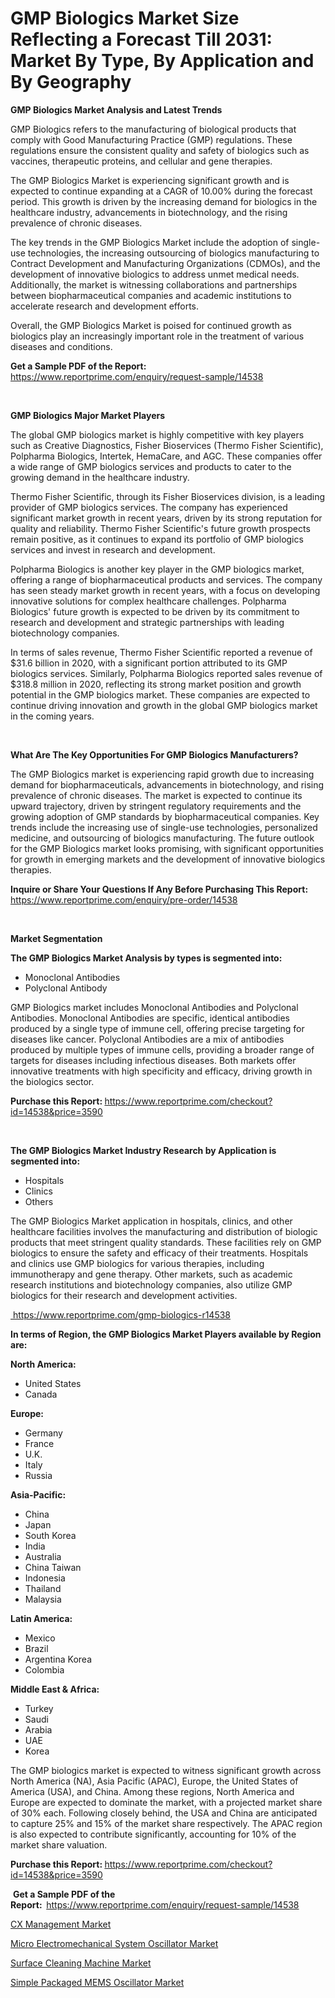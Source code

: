 <p><h1>GMP Biologics Market Size Reflecting a Forecast Till 2031: Market By Type, By Application and By Geography</h1></p><p><strong>GMP Biologics Market Analysis and Latest Trends</strong></p>
<p><p>GMP Biologics refers to the manufacturing of biological products that comply with Good Manufacturing Practice (GMP) regulations. These regulations ensure the consistent quality and safety of biologics such as vaccines, therapeutic proteins, and cellular and gene therapies.</p><p>The GMP Biologics Market is experiencing significant growth and is expected to continue expanding at a CAGR of 10.00% during the forecast period. This growth is driven by the increasing demand for biologics in the healthcare industry, advancements in biotechnology, and the rising prevalence of chronic diseases.</p><p>The key trends in the GMP Biologics Market include the adoption of single-use technologies, the increasing outsourcing of biologics manufacturing to Contract Development and Manufacturing Organizations (CDMOs), and the development of innovative biologics to address unmet medical needs. Additionally, the market is witnessing collaborations and partnerships between biopharmaceutical companies and academic institutions to accelerate research and development efforts.</p><p>Overall, the GMP Biologics Market is poised for continued growth as biologics play an increasingly important role in the treatment of various diseases and conditions.</p></p>
<p><strong>Get a Sample PDF of the Report:&nbsp;</strong> <a href="https://www.reportprime.com/enquiry/request-sample/14538">https://www.reportprime.com/enquiry/request-sample/14538</a></p>
<p>&nbsp;</p>
<p><strong>GMP Biologics Major Market Players</strong></p>
<p><p>The global GMP biologics market is highly competitive with key players such as Creative Diagnostics, Fisher Bioservices (Thermo Fisher Scientific), Polpharma Biologics, Intertek, HemaCare, and AGC. These companies offer a wide range of GMP biologics services and products to cater to the growing demand in the healthcare industry.</p><p>Thermo Fisher Scientific, through its Fisher Bioservices division, is a leading provider of GMP biologics services. The company has experienced significant market growth in recent years, driven by its strong reputation for quality and reliability. Thermo Fisher Scientific's future growth prospects remain positive, as it continues to expand its portfolio of GMP biologics services and invest in research and development.</p><p>Polpharma Biologics is another key player in the GMP biologics market, offering a range of biopharmaceutical products and services. The company has seen steady market growth in recent years, with a focus on developing innovative solutions for complex healthcare challenges. Polpharma Biologics' future growth is expected to be driven by its commitment to research and development and strategic partnerships with leading biotechnology companies.</p><p>In terms of sales revenue, Thermo Fisher Scientific reported a revenue of $31.6 billion in 2020, with a significant portion attributed to its GMP biologics services. Similarly, Polpharma Biologics reported sales revenue of $318.8 million in 2020, reflecting its strong market position and growth potential in the GMP biologics market. These companies are expected to continue driving innovation and growth in the global GMP biologics market in the coming years.</p></p>
<p>&nbsp;</p>
<p><strong>What Are The Key Opportunities For GMP Biologics Manufacturers?</strong></p>
<p><p>The GMP Biologics market is experiencing rapid growth due to increasing demand for biopharmaceuticals, advancements in biotechnology, and rising prevalence of chronic diseases. The market is expected to continue its upward trajectory, driven by stringent regulatory requirements and the growing adoption of GMP standards by biopharmaceutical companies. Key trends include the increasing use of single-use technologies, personalized medicine, and outsourcing of biologics manufacturing. The future outlook for the GMP Biologics market looks promising, with significant opportunities for growth in emerging markets and the development of innovative biologics therapies.</p></p>
<p><strong>Inquire or Share Your Questions If Any Before Purchasing This Report:</strong> <a href="https://www.reportprime.com/enquiry/pre-order/14538">https://www.reportprime.com/enquiry/pre-order/14538</a></p>
<p>&nbsp;</p>
<p><strong>Market Segmentation</strong></p>
<p><strong>The GMP Biologics Market Analysis by types is segmented into:</strong></p>
<p><ul><li>Monoclonal Antibodies</li><li>Polyclonal Antibody</li></ul></p>
<p><p>GMP Biologics market includes Monoclonal Antibodies and Polyclonal Antibodies. Monoclonal Antibodies are specific, identical antibodies produced by a single type of immune cell, offering precise targeting for diseases like cancer. Polyclonal Antibodies are a mix of antibodies produced by multiple types of immune cells, providing a broader range of targets for diseases including infectious diseases. Both markets offer innovative treatments with high specificity and efficacy, driving growth in the biologics sector.</p></p>
<p><strong>Purchase this Report:&nbsp;</strong><a href="https://www.reportprime.com/checkout?id=14538&price=3590">https://www.reportprime.com/checkout?id=14538&price=3590</a></p>
<p>&nbsp;</p>
<p><strong>The GMP Biologics Market Industry Research by Application is segmented into:</strong></p>
<p><ul><li>Hospitals</li><li>Clinics</li><li>Others</li></ul></p>
<p><p>The GMP Biologics Market application in hospitals, clinics, and other healthcare facilities involves the manufacturing and distribution of biologic products that meet stringent quality standards. These facilities rely on GMP biologics to ensure the safety and efficacy of their treatments. Hospitals and clinics use GMP biologics for various therapies, including immunotherapy and gene therapy. Other markets, such as academic research institutions and biotechnology companies, also utilize GMP biologics for their research and development activities.</p></p>
<p><a href="https://www.reportprime.com/gmp-biologics-r14538">&nbsp;https://www.reportprime.com/gmp-biologics-r14538</a></p>
<p><strong>In terms of Region, the GMP Biologics Market Players available by Region are:</strong></p>
<p>
    <p> <strong> North America: </strong>
        <ul>
            <li>United States</li>
            <li>Canada</li>
        </ul>
        </p> 
    <p> <strong> Europe: </strong>
        <ul>
            <li>Germany</li>
            <li>France</li>
            <li>U.K.</li>
            <li>Italy</li>
            <li>Russia</li>
        </ul>
        </p> 
    <p> <strong> Asia-Pacific: </strong>
        <ul>
            <li>China</li>
            <li>Japan</li>
            <li>South Korea</li>
            <li>India</li>
            <li>Australia</li>
            <li>China Taiwan</li>
            <li>Indonesia</li>
            <li>Thailand</li>
            <li>Malaysia</li>
        </ul>
        </p> 
    <p> <strong> Latin America: </strong>
        <ul>
            <li>Mexico</li>
            <li>Brazil</li>
            <li>Argentina Korea</li>
            <li>Colombia</li>
        </ul>
        </p> 
    <p> <strong> Middle East & Africa: </strong>
        <ul>
            <li>Turkey</li>
            <li>Saudi</li>
            <li>Arabia</li>
            <li>UAE</li>
            <li>Korea</li>
        </ul>
    </p>
    </p>
<p><p>The GMP biologics market is expected to witness significant growth across North America (NA), Asia Pacific (APAC), Europe, the United States of America (USA), and China. Among these regions, North America and Europe are expected to dominate the market, with a projected market share of 30% each. Following closely behind, the USA and China are anticipated to capture 25% and 15% of the market share respectively. The APAC region is also expected to contribute significantly, accounting for 10% of the market share valuation.</p></p>
<p><strong>Purchase this Report: </strong><a href="https://www.reportprime.com/checkout?id=14538&price=3590">https://www.reportprime.com/checkout?id=14538&price=3590</a></p>
<p>&nbsp;<strong>Get a Sample PDF of the Report:&nbsp;&nbsp;</strong><a href="https://www.reportprime.com/enquiry/request-sample/14538">https://www.reportprime.com/enquiry/request-sample/14538</a></p>
<p><strong></strong></p>
<p><p><a href="https://github.com/ashepherd82/Market-Research-Report-List-4/blob/main/cx-management-market.md">CX Management Market</a></p><p><a href="https://flame-sidecar-702.notion.site/Micro-Electromechanical-System-Oscillator-Market-Focuses-on-Market-Share-Size-and-Projected-Forecas-84d73be86c9740e182c291dfabef1445">Micro Electromechanical System Oscillator Market</a></p><p><a href="https://view.publitas.com/reportprime-1/surface-cleaning-machine-market-insight-market-trends-growth-forecasted-from-2024-to-2031/">Surface Cleaning Machine Market</a></p><p><a href="https://full-wildebeest-80b.notion.site/Analyzing-Simple-Packaged-MEMS-Oscillator-Market-Global-Industry-Perspective-and-Forecast-2024-to--66ad7ab160c646e6b7eb1b1052cefe14">Simple Packaged MEMS Oscillator Market</a></p></p>